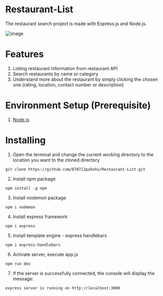 # Restaurant-List
The restaurant search project is made with Express.js and Node.js.

![image](https://github.com/870712pokohu/Restaurant-List/assets/46664953/4896ed28-2cfa-4d96-b705-6527f2847205)
# Features
1. Listing restaurant information from restaurant API
2. Search restaurants by name or category
3. Understand more about the restaurant by simply clicking the chosen one (rating, location, contact number or description)
# Environment Setup (Prerequisite)
1. [Node.js](https://nodejs.org/en)
# Installing 
1. Open the terminal and change the current working directory to the location you want to the cloned directory
```
git clone https://github.com/870712pokohu/Restaurant-List.git
```
2. Install npm package
```
npm install -g npm
```
3. Install nodemon package
```
npm i nodemon
```
4. Install express framework
```
npm i express
```
5. Install template engine - express handlebars
```
npm i express-handlebars
```
6. Activate server, execute app.js
```
npm run dev
```
7. If the server is successfully connected, the console will display the message: 
```
express server is running on http://localhost:3000
```
